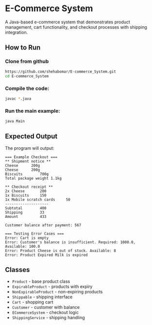 # E-Commerce System

A Java-based e-commerce system that demonstrates product management, cart functionality, and checkout processes with shipping integration.

## How to Run

### Clone from github
```bash 
https://github.com/shehabomar/E-commerce_System.git
cd E-commerce_System
```

### Compile the code:
```bash
javac *.java
```

### Run the main example:
```bash
java Main
```

## Expected Output

The program will output:
```
=== Example Checkout ===
** Shipment notice **
Cheese		200g
Cheese		200g
Biscuits		700g
Total package weight 1.1kg

** Checkout receipt **
2x Cheese		200
1x Biscuits		150
1x Mobile scratch cards		50
--------------------
Subtotal		400
Shipping		33
Amount			433

Customer balance after payment: 567

=== Testing Error Cases ===
Error: Cart is empty
Error: Customer's balance is insufficient. Required: 1000.0, Available: 100.0
Error: Product Cheese is out of stock. Available: 8
Error: Product Expired Milk is expired
```

## Classes

- `Product` - base product class
- `ExpirableProduct` - products with expiry
- `NonExpirableProduct` - non-expiring products  
- `Shippable` - shipping interface
- `Cart` - shopping cart
- `Customer` - customer with balance
- `ECommerceSystem` - checkout logic
- `ShippingService` - shipping handling 